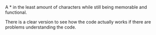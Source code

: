 A * in the least amount of characters while still being memorable and functional.

There is a clear version to see how the code actually works if there are problems understanding the code.
